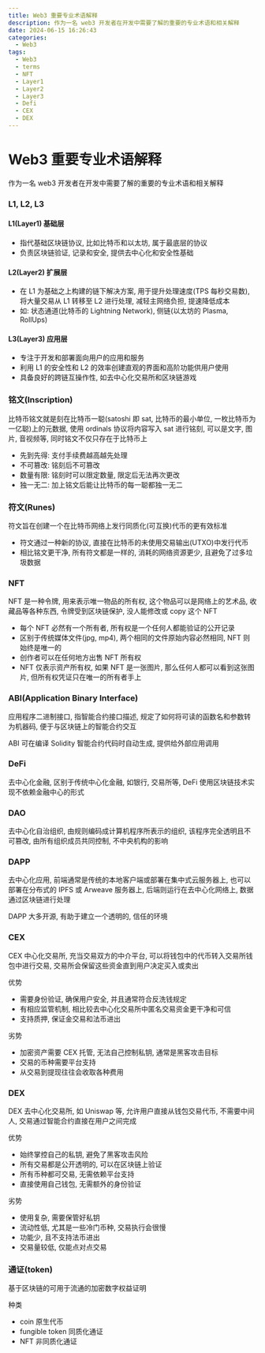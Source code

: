 ```yaml
---
title: Web3 重要专业术语解释
description: 作为一名 web3 开发者在开发中需要了解的重要的专业术语和相关解释
date: 2024-06-15 16:26:43
categories:
  - Web3
tags:
  - Web3
  - terms
  - NFT
  - Layer1
  - Layer2
  - Layer3
  - Defi
  - CEX
  - DEX
---
```


# Web3 重要专业术语解释

作为一名 web3 开发者在开发中需要了解的重要的专业术语和相关解释

### L1, L2, L3

#### L1(Layer1) 基础层

- 指代基础区块链协议, 比如比特币和以太坊, 属于最底层的协议
- 负责区块链验证, 记录和安全, 提供去中心化和安全性基础

#### L2(Layer2) 扩展层

- 在 L1 为基础之上构建的链下解决方案, 用于提升处理速度(TPS 每秒交易数), 将大量交易从 L1 转移至 L2 进行处理, 减轻主网络负担, 提速降低成本
- 如: 状态通道(比特币的 Lightning Network), 侧链(以太坊的 Plasma, RollUps)

#### L3(Layer3) 应用层

- 专注于开发和部署面向用户的应用和服务
- 利用 L1 的安全性和 L2 的效率创建直观的界面和高阶功能供用户使用
- 具备良好的跨链互操作性, 如去中心化交易所和区块链游戏

### 铭文(Inscription)

比特币铭文就是刻在比特币一聪(satoshi 即 sat, 比特币的最小单位, 一枚比特币为一亿聪)上的元数据, 使用 ordinals 协议将内容写入 sat 进行铭刻, 可以是文字, 图片, 音视频等, 同时铭文不仅只存在于比特币上

- 先到先得: 支付手续费越高越先处理
- 不可篡改: 铭刻后不可篡改
- 数量有限: 铭刻时可以限定数量, 限定后无法再次更改
- 独一无二: 加上铭文后能让比特币的每一聪都独一无二

### 符文(Runes)

符文旨在创建一个在比特币网络上发行同质化(可互换)代币的更有效标准

- 符文通过一种新的协议, 直接在比特币的未使用交易输出(UTXO)中发行代币
- 相比铭文更干净, 所有符文都是一样的, 消耗的网络资源更少, 且避免了过多垃圾数据

### NFT

NFT 是一种令牌, 用来表示唯一物品的所有权, 这个物品可以是网络上的艺术品, 收藏品等各种东西, 令牌受到区块链保护, 没人能修改或 copy 这个 NFT

- 每个 NFT 必然有一个所有者, 所有权是一个任何人都能验证的公开记录
- 区别于传统媒体文件(jpg, mp4), 两个相同的文件原始内容必然相同, NFT 则始终是唯一的
- 创作者可以在任何地方出售 NFT 所有权
- NFT 仅表示资产所有权, 如果 NFT 是一张图片, 那么任何人都可以看到这张图片, 但所有权凭证只在唯一的所有者手上

### ABI(Application Binary Interface)

应用程序二进制接口, 指智能合约接口描述, 规定了如何将可读的函数名和参数转为机器码, 便于与区块链上的智能合约交互

ABI 可在编译 Solidity 智能合约代码时自动生成, 提供给外部应用调用

### DeFi

去中心化金融, 区别于传统中心化金融, 如银行, 交易所等, DeFi 使用区块链技术实现不依赖金融中心的形式

### DAO

去中心化自治组织, 由规则编码成计算机程序所表示的组织, 该程序完全透明且不可篡改, 由所有组织成员共同控制, 不中央机构的影响

### DAPP

去中心化应用, 前端通常是传统的本地客户端或部署在集中式云服务器上, 也可以部署在分布式的 IPFS 或 Arweave 服务器上, 后端则运行在去中心化网络上, 数据通过区块链进行处理

DAPP 大多开源, 有助于建立一个透明的, 信任的环境

### CEX

CEX 中心化交易所, 充当交易双方的中介平台, 可以将钱包中的代币转入交易所钱包中进行交易, 交易所会保留这些资金直到用户决定买入或卖出

优势

- 需要身份验证, 确保用户安全, 并且通常符合反洗钱规定
- 有相应监管机制, 相比较去中心化交易所中匿名交易资金更干净和可信
- 支持质押, 保证金交易和法币进出

劣势

- 加密资产需要 CEX 托管, 无法自己控制私钥, 通常是黑客攻击目标
- 交易的币种需要平台支持
- 从交易到提现往往会收取各种费用

### DEX

DEX 去中心化交易所, 如 Uniswap 等, 允许用户直接从钱包交易代币, 不需要中间人, 交易通过智能合约直接在用户之间完成

优势

- 始终掌控自己的私钥, 避免了黑客攻击风险
- 所有交易都是公开透明的, 可以在区块链上验证
- 所有币种都可交易, 无需依赖平台支持
- 直接使用自己钱包, 无需额外的身份验证

劣势

- 使用复杂, 需要保管好私钥
- 流动性低, 尤其是一些冷门币种, 交易执行会很慢
- 功能少, 且不支持法币进出
- 交易量较低, 仅能点对点交易

### 通证(token)

基于区块链的可用于流通的加密数字权益证明

种类

- coin 原生代币
- fungible token 同质化通证
- NFT 非同质化通证

